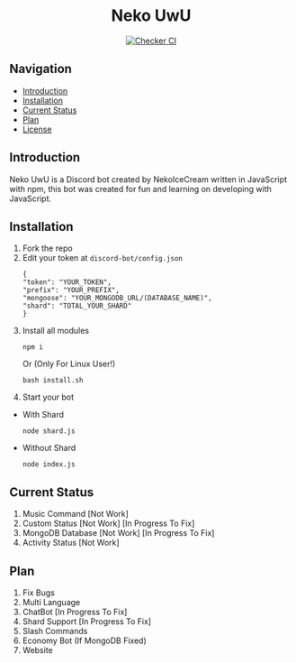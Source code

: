 <h1 align="center">Neko UwU</h1>

<div align="center">
	<a href="https://github.com/NekoIceCream/Discord-Bot/actions">
		<img src="https://github.com/NekoIceCream/Discord-Bot/actions/workflows/checker-ci.yml/badge.svg" alt="Checker CI" />
	</a>
</div>

## Navigation
- [Introduction](#introduction)
- [Installation](#installation)
- [Current Status](#Current-Status)
- [Plan](#Plan)
- [License](https://github.com/NekoIceCream/Discord-Bot/blob/main/LICENSE.md)

## Introduction
Neko UwU is a Discord bot created by NekoIceCream written in JavaScript with npm, this bot was created for fun and learning on developing with JavaScript.

## Installation
1. Fork the repo
2. Edit your token at `discord-bot/config.json`
     ```
   {
    "token": "YOUR_TOKEN",
    "prefix": "YOUR_PREFIX",
    "mongoose": "YOUR_MONGODB_URL/(DATABASE_NAME)",
    "shard": "TOTAL_YOUR_SHARD"
   }
   ```
3. Install all modules
   ```
   npm i
   ```
   Or (Only For Linux User!)
   ```
   bash install.sh
   ```
4. Start your bot 

- With Shard
  ```
  node shard.js
  ```
- Without Shard
  ```
  node index.js
  ```
## Current Status
1. Music Command [Not Work]
2. Custom Status [Not Work] [In Progress To Fix]
3. MongoDB Database [Not Work] [In Progress To Fix]
4. Activity Status [Not Work]

## Plan
1. Fix Bugs
2. Multi Language
3. ChatBot [In Progress To Fix]
4. Shard Support [In Progress To Fix]
5. Slash Commands
6. Economy Bot (If MongoDB Fixed)
7. Website
